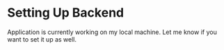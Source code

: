 # Setting Up Backend

Application is currently working on my local machine. Let me know if you want to set it up as well.